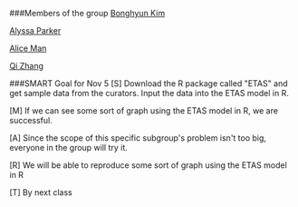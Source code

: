 ###Members of the group
<a href = "https://github.com/bonghyun5">Bonghyun Kim</a> 

<a href = "https://github.com/aparker92">Alyssa Parker</a> 

<a href = "https://github.com/amx01">Alice Man</a> 

<a href = "https://github.com/qi-zhang">Qi Zhang</a> 

###SMART Goal for Nov 5
[S] Download the R package called "ETAS" and get sample data from the curators. Input the data into the ETAS model in R.

[M] If we can see some sort of graph using the ETAS model in R, we are successful.

[A] Since the scope of this specific subgroup's problem isn't too big, everyone in the group will try it.

[R] We will be able to reproduce some sort of graph using the ETAS model in R

[T] By next class
